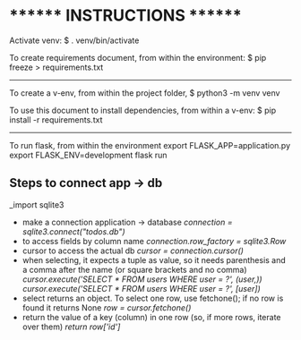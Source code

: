 # ****** INSTRUCTIONS ******

Activate venv:
  $ . venv/bin/activate

To create requirements document, from within the environment:
  $ pip freeze > requirements.txt

  ------------------------------------------------

To create a v-env, from within the project folder,
  $ python3 -m venv venv

To use this document to install dependencies, from within a v-env:
  $ pip install -r requirements.txt

  ------------------------------------------------

To run flask, from within the environment
  export FLASK_APP=application.py
  export FLASK_ENV=development
  flask run

## Steps to connect app -> db

_import sqlite3

* make a connection application -> database
_connection = sqlite3.connect("todos.db")_
* to access fields by column name
_connection.row\_factory = sqlite3.Row_
* cursor to access the actual db
_cursor = connection.cursor()_
* when selecting, it expects a tuple as value, so it needs parenthesis and a comma after the name (or square brackets and no comma)
_cursor.execute('SELECT * FROM users WHERE user = ?', (user,))_
_cursor.execute('SELECT * FROM users WHERE user = ?', \[user])_
* select returns an object. To select one row, use fetchone(); if no row is found it returns None
_row = cursor.fetchone()_
* return the value of a key (column) in one row (so, if more rows, iterate over them)
_return row\['id']_
